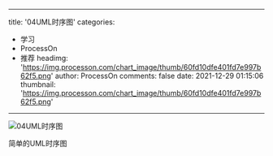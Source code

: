 
---
title: '04UML时序图'
categories: 
 - 学习
 - ProcessOn
 - 推荐
headimg: 'https://img.processon.com/chart_image/thumb/60fd10dfe401fd7e997b62f5.png'
author: ProcessOn
comments: false
date: 2021-12-29 01:15:06
thumbnail: 'https://img.processon.com/chart_image/thumb/60fd10dfe401fd7e997b62f5.png'
---

<div>   
<img class="thumb" alt="04UML时序图" src="https://img.processon.com/chart_image/thumb/60fd10dfe401fd7e997b62f5.png" referrerpolicy="no-referrer">
<p>简单的UML时序图</p>  
</div>
            